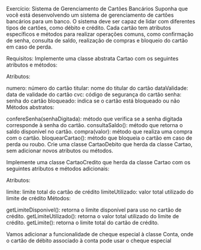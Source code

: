 Exercício: Sistema de Gerenciamento de Cartões Bancários
Suponha que você está desenvolvendo um sistema de gerenciamento de cartões bancários para um banco. O sistema deve ser capaz de lidar com diferentes tipos de cartões, como débito e crédito. Cada cartão tem atributos específicos e métodos para realizar operações comuns, como confirmação de senha, consulta de saldo, realização de compras e bloqueio do cartão em caso de perda.

Requisitos:
Implemente uma classe abstrata Cartao com os seguintes atributos e métodos:

Atributos:

numero: número do cartão
titular: nome do titular do cartão
dataValidade: data de validade do cartão
cvc: código de segurança do cartão
senha: senha do cartão
bloqueado: indica se o cartão está bloqueado ou não
Métodos abstratos:

confereSenha(senhaDigitada): método que verifica se a senha digitada corresponde à senha do cartão.
consultaSaldo(): método que retorna o saldo disponível no cartão.
compra(valor): método que realiza uma compra com o cartão.
bloquearCartao(): método que bloqueia o cartão em caso de perda ou roubo.
Crie uma classe CartaoDebito que herda da classe Cartao, sem adicionar novos atributos ou métodos.

Implemente uma classe CartaoCredito que herda da classe Cartao com os seguintes atributos e métodos adicionais:

Atributos:

limite: limite total do cartão de crédito
limiteUtilizado: valor total utilizado do limite de crédito
Métodos:

getLimiteDisponivel(): retorna o limite disponível para uso no cartão de crédito.
getLimiteUtilizado(): retorna o valor total utilizado do limite de crédito.
getLimite(): retorna o limite total do cartão de crédito.


Vamos adicionar a funcionalidade de cheque especial à classe Conta, onde o cartão de débito associado à conta pode usar o cheque especial